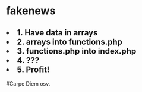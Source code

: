# fakenews

<html>
<head></head>

<body>
<h2>
<li>1. Have data in arrays</li>
<li>2. arrays into functions.php</li>
<li>3. functions.php into index.php</li>
<li>4. ???</li>
<li>5. Profit!</li>
</h2>
</body>

<footer> #Carpe Diem osv.
</footer>

</html>
